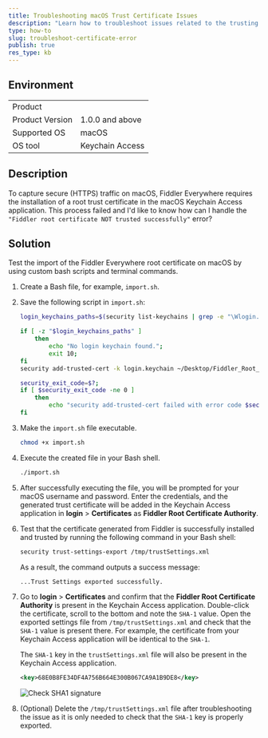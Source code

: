 ```yaml
---
title: Troubleshooting macOS Trust Certificate Issues
description: "Learn how to troubleshoot issues related to the trusting of the root certificate of Fiddler Everywhere and fix the 'Fiddler root certificate NOT trusted successfully' error."
type: how-to
slug: troubleshoot-certificate-error
publish: true
res_type: kb
---
```


## Environment

|   |   |
|---|---|
| Product   |
| Product Version | 1.0.0 and above  |
| Supported OS | macOS |
| OS tool | Keychain Access |

## Description

To capture secure (HTTPS) traffic on macOS, Fiddler Everywhere requires the installation of a root trust certificate in the macOS Keychain Access application. This process failed and I'd like to know how can I handle the `"Fiddler root certificate NOT trusted successfully"` error?

## Solution

Test the import of the Fiddler Everywhere root certificate on macOS by using custom bash scripts and terminal commands.

1. Create a Bash file, for example, `import.sh`.

1. Save the following script in `import.sh`:

    ```Bash
    login_keychains_paths=$(security list-keychains | grep -e "\Wlogin.keychain\W");

    if [ -z "$login_keychains_paths" ]
        then
            echo "No login keychain found.";
            exit 10;
    fi
    security add-trusted-cert -k login.keychain ~/Desktop/Fiddler_Root_Certificate_Authority.crt;

    security_exit_code=$?;
    if [ $security_exit_code -ne 0 ]
        then
            echo "security add-trusted-cert failed with error code $security_exit_code";
    fi
    ```

1. Make the `import.sh` file executable.

    ```Bash
    chmod +x import.sh
    ```

1. Execute the created file in your Bash shell.

    ```Bash
    ./import.sh
    ```

1. After successfully executing the file, you will be prompted for your macOS username and password. Enter the credentials, and the generated trust certificate will be added in the Keychain Access application in **login** > **Certificates** as **Fiddler Root Certificate Authority**.

1. Test that the certificate generated from Fiddler is successfully installed and trusted by running the following command in your Bash shell:

    ```Bash
    security trust-settings-export /tmp/trustSettings.xml
    ```

    As a result, the command outputs a success message:

    ```Bash
    ...Trust Settings exported successfully.
    ```

1. Go to **login** > **Certificates** and confirm that the **Fiddler Root Certificate Authority** is present in the Keychain Access application. Double-click  the certificate, scroll to the bottom and note the `SHA-1` value. Open the exported settings file from `/tmp/trustSettings.xml` and check that the `SHA-1` value is present there. For example, the certificate from your Keychain Access application will be identical to the `SHA-1`.

    The `SHA-1` key in the `trustSettings.xml` file will also be present in the Keychain Access application.

    ```XML
    <key>68E0B8FE34DF4A756B664E300B067CA9A1B9DE8</key>
    ```

    ![Check SHA1 signature](../images/kb/mac-certificate/certificate-sha-check.png)

1. (Optional) Delete the `/tmp/trustSettings.xml` file after troubleshooting the issue as it is only needed to check that the `SHA-1` key is properly exported.
